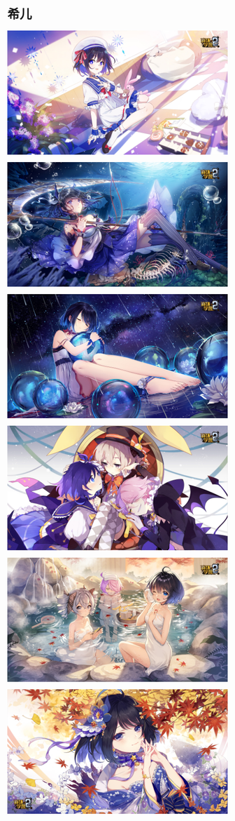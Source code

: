 # 希儿

![](../.gitbook/assets/01_1600393626_6498.jpg)

![](../.gitbook/assets/02_1600393640_2104.jpg)

![](../.gitbook/assets/04_1600393659_5613.jpg)

![](../.gitbook/assets/05_1600393668_8253.jpg)

![](../.gitbook/assets/06-1_1601280358_1571.jpg)

![](../.gitbook/assets/03_1600393649_5100.jpg)

